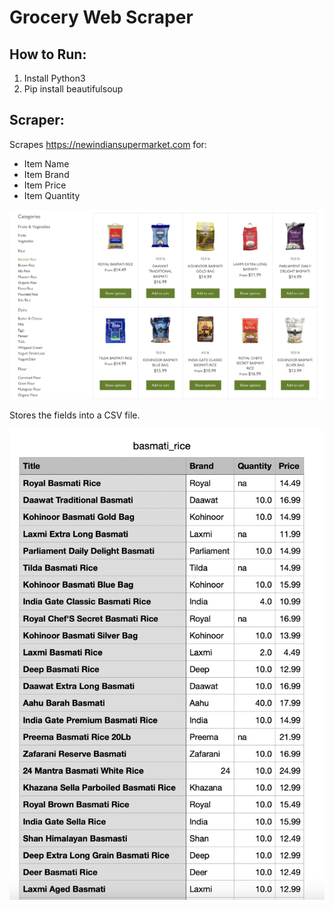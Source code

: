 # Grocery Web Scraper

## How to Run:
1. Install Python3
2. Pip install beautifulsoup
## Scraper:
Scrapes https://newindiansupermarket.com for:
* Item Name
* Item Brand
* Item Price
* Item Quantity

![image1](ReadMe_Images/image1.jpeg)

Stores the fields into a CSV file.

![image2](ReadMe_Images/image2.jpeg)
